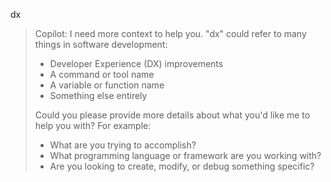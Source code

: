 
dx

> Copilot: I need more context to help you. "dx" could refer to many things in software development:
> 
> - Developer Experience (DX) improvements
> - A command or tool name
> - A variable or function name
> - Something else entirely
> 
> Could you please provide more details about what you'd like me to help you with? For example:
> - What are you trying to accomplish?
> - What programming language or framework are you working with?
> - Are you looking to create, modify, or debug something specific?
